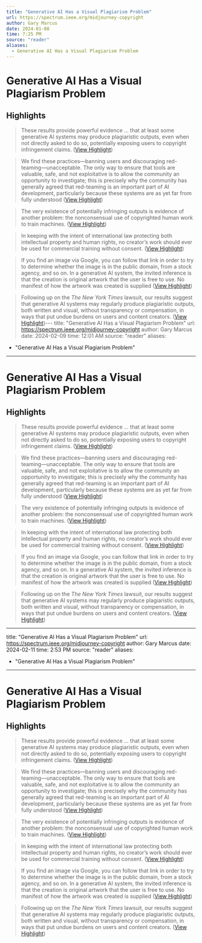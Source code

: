 ```yaml
---
title: "Generative AI Has a Visual Plagiarism Problem"
url: https://spectrum.ieee.org/midjourney-copyright
author: Gary Marcus
date: 2024-01-08
time: 7:25 PM
source: "reader"
aliases:
  - Generative AI Has a Visual Plagiarism Problem
---
```

# Generative AI Has a Visual Plagiarism Problem

## Highlights
> These results provide powerful evidence ... that at least some generative AI systems may produce plagiaristic outputs, even when not directly asked to do so, potentially exposing users to copyright infringement claims. ([View Highlight](https://read.readwise.io/read/01hkk1st39p6w3t0z3h9bqpzsc))

> We find these practices—banning users and discouraging red-teaming—unacceptable. The only way to ensure that tools are valuable, safe, and not exploitative is to allow the community an opportunity to investigate; this is precisely why the community has generally agreed that red-teaming is an important part of AI development, particularly because these systems are as yet far from fully understood ([View Highlight](https://read.readwise.io/read/01hkk2dyj276znmx9mx0436sf0))

> The very existence of potentially infringing outputs is evidence of another problem: the nonconsensual use of copyrighted human work to train machines. ([View Highlight](https://read.readwise.io/read/01hkk2qpd9zpnt6f93cdv83h9v))

> In keeping with the intent of international law protecting both intellectual property and human rights, no creator’s work should ever be used for commercial training without consent. ([View Highlight](https://read.readwise.io/read/01hkk2qwces67ajrq8r04mcbaw))

> If you find an image via Google, you can follow that link in order to try to determine whether the image is in the public domain, from a stock agency, and so on. In a generative AI system, the invited inference is that the creation is original artwork that the user is free to use. No manifest of how the artwork was created is supplied ([View Highlight](https://read.readwise.io/read/01hkk2t5095j108m43r4bevbpb))

> Following up on the *The New York Times* lawsuit, our results suggest that generative AI systems may regularly produce plagiaristic outputs, both written and visual, without transparency or compensation, in ways that put undue burdens on users and content creators. ([View Highlight](https://read.readwise.io/read/01hkk30jhjknghmrv0wcp7m1wd))---
title: "Generative AI Has a Visual Plagiarism Problem"
url: https://spectrum.ieee.org/midjourney-copyright
author: Gary Marcus
date: 2024-02-09
time: 12:01 AM
source: "reader"
aliases:
  - "Generative AI Has a Visual Plagiarism Problem"
---
# Generative AI Has a Visual Plagiarism Problem

## Highlights
> These results provide powerful evidence ... that at least some generative AI systems may produce plagiaristic outputs, even when not directly asked to do so, potentially exposing users to copyright infringement claims. ([View Highlight](https://read.readwise.io/read/01hkk1st39p6w3t0z3h9bqpzsc))

> We find these practices—banning users and discouraging red-teaming—unacceptable. The only way to ensure that tools are valuable, safe, and not exploitative is to allow the community an opportunity to investigate; this is precisely why the community has generally agreed that red-teaming is an important part of AI development, particularly because these systems are as yet far from fully understood ([View Highlight](https://read.readwise.io/read/01hkk2dyj276znmx9mx0436sf0))

> The very existence of potentially infringing outputs is evidence of another problem: the nonconsensual use of copyrighted human work to train machines. ([View Highlight](https://read.readwise.io/read/01hkk2qpd9zpnt6f93cdv83h9v))

> In keeping with the intent of international law protecting both intellectual property and human rights, no creator’s work should ever be used for commercial training without consent. ([View Highlight](https://read.readwise.io/read/01hkk2qwces67ajrq8r04mcbaw))

> If you find an image via Google, you can follow that link in order to try to determine whether the image is in the public domain, from a stock agency, and so on. In a generative AI system, the invited inference is that the creation is original artwork that the user is free to use. No manifest of how the artwork was created is supplied ([View Highlight](https://read.readwise.io/read/01hkk2t5095j108m43r4bevbpb))

> Following up on the *The New York Times* lawsuit, our results suggest that generative AI systems may regularly produce plagiaristic outputs, both written and visual, without transparency or compensation, in ways that put undue burdens on users and content creators. ([View Highlight](https://read.readwise.io/read/01hkk30jhjknghmrv0wcp7m1wd))

---
title: "Generative AI Has a Visual Plagiarism Problem"
url: https://spectrum.ieee.org/midjourney-copyright
author: Gary Marcus
date: 2024-02-11
time: 2:53 PM
source: "reader"
aliases:
  - "Generative AI Has a Visual Plagiarism Problem"
---
# Generative AI Has a Visual Plagiarism Problem

## Highlights
> These results provide powerful evidence ... that at least some generative AI systems may produce plagiaristic outputs, even when not directly asked to do so, potentially exposing users to copyright infringement claims. ([View Highlight](https://read.readwise.io/read/01hkk1st39p6w3t0z3h9bqpzsc))

> We find these practices—banning users and discouraging red-teaming—unacceptable. The only way to ensure that tools are valuable, safe, and not exploitative is to allow the community an opportunity to investigate; this is precisely why the community has generally agreed that red-teaming is an important part of AI development, particularly because these systems are as yet far from fully understood ([View Highlight](https://read.readwise.io/read/01hkk2dyj276znmx9mx0436sf0))

> The very existence of potentially infringing outputs is evidence of another problem: the nonconsensual use of copyrighted human work to train machines. ([View Highlight](https://read.readwise.io/read/01hkk2qpd9zpnt6f93cdv83h9v))

> In keeping with the intent of international law protecting both intellectual property and human rights, no creator’s work should ever be used for commercial training without consent. ([View Highlight](https://read.readwise.io/read/01hkk2qwces67ajrq8r04mcbaw))

> If you find an image via Google, you can follow that link in order to try to determine whether the image is in the public domain, from a stock agency, and so on. In a generative AI system, the invited inference is that the creation is original artwork that the user is free to use. No manifest of how the artwork was created is supplied ([View Highlight](https://read.readwise.io/read/01hkk2t5095j108m43r4bevbpb))

> Following up on the *The New York Times* lawsuit, our results suggest that generative AI systems may regularly produce plagiaristic outputs, both written and visual, without transparency or compensation, in ways that put undue burdens on users and content creators. ([View Highlight](https://read.readwise.io/read/01hkk30jhjknghmrv0wcp7m1wd))

